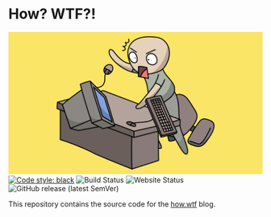 # How? WTF?!

![logo](./how.wtf/content/images/cover.png)
[![Code style: black](https://img.shields.io/badge/code%20style-black-000000.svg)](https://github.com/psf/black)
![Build Status](https://github.com/t-h-o/how.wtf/actions/workflows/main.yml/badge.svg)
![Website Status](https://img.shields.io/website-up-down-green-red/http/how.wtf.svg)
![GitHub release (latest SemVer)](https://img.shields.io/github/v/release/t-h-o/how.wtf)

This repository contains the source code for the [how.wtf](https://how.wtf) blog. 